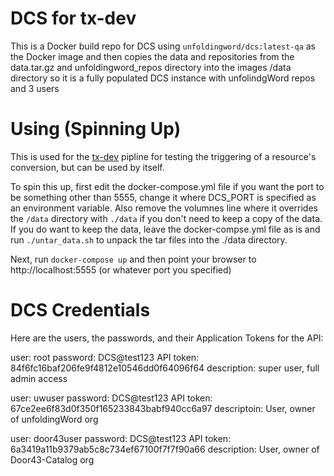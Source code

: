 # DCS for tx-dev

This is a Docker build repo for DCS using `unfoldingword/dcs:latest-qa` as the Docker image and then copies the data and repositories from the data.tar.gz and unfoldingword_repos directory into the images /data directory so it is a fully populated DCS instance with unfolindgWord repos and 3 users

# Using (Spinning Up)

This is used for the [tx-dev](https://github.com/unfoldingword/tx-dev) pipline for testing the triggering of a resource's conversion, but can be used by itself.

To spin this up, first edit the docker-compose.yml file if you want the port to be something other than 5555, change it where DCS_PORT is specified as an environment variable. Also remove the volumnes line where it overrides the `/data` directory with `./data` if you don't need to keep a copy of the data. If you do want to keep the data, leave the docker-compse.yml file as is and run `./untar_data.sh` to unpack the tar files into the ./data directory.

Next, run `docker-compose up` and then point your browser to http://localhost:5555 (or whatever port you specified)

# DCS Credentials

Here are the users, the passwords, and their Application Tokens for the API:

user: root
password: DCS@test123
API token: 84f6fc16baf206fe9f4812e10546dd0f64096f64
description: super user, full admin access

user: uwuser
password: DCS@test123
API token: 67ce2ee6f83d0f350f165233843babf940cc6a97
descriptoin: User, owner of unfoldingWord org

user: door43user
password: DCS@test123
API token: 6a3419a11b9379ab5c8c734ef67100f7f7f90a66
description: User, owner of Door43-Catalog org
